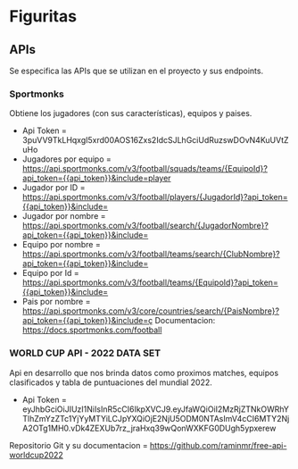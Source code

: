 # Figuritas
## APIs
Se especifica las APIs que se utilizan en el proyecto y sus endpoints.
### Sportmonks
Obtiene los jugadores (con sus características), equipos y paises. 
- Api Token = 3puVV9TkLHqxgI5xrd00AOS16Zxs2IdcSJLhGciUdRuzswDOvN4KuUVtZuHo
- Jugadores por equipo = https://api.sportmonks.com/v3/football/squads/teams/{EquipoId}?api_token={{api_token}}&include=player
- Jugador por ID = https://api.sportmonks.com/v3/football/players/{JugadorId}?api_token={{api_token}}&include=
- Jugador por nombre = https://api.sportmonks.com/v3/football/search/{JugadorNombre}?api_token={{api_token}}&include=
- Equipo por nombre = https://api.sportmonks.com/v3/football/teams/search/{ClubNombre}?api_token={{api_token}}&include=
- Equipo por Id = https://api.sportmonks.com/v3/football/teams/{EquipoId}?api_token={{api_token}}&include=
- Pais por nombre = https://api.sportmonks.com/v3/core/countries/search/{PaisNombre}?api_token={{api_token}}&include=ç
Documentacion: https://docs.sportmonks.com/football
### WORLD CUP API - 2022 DATA SET
Api en desarrollo que nos brinda datos como proximos matches, equipos clasificados y tabla de puntuaciones del mundial 2022.
- Api Token = eyJhbGciOiJIUzI1NiIsInR5cCI6IkpXVCJ9.eyJfaWQiOiI2MzRjZTNkOWRhYTlhZmYzZTc1YjYyMTYiLCJpYXQiOjE2NjU5ODM0NTAsImV4cCI6MTY2NjA2OTg1MH0.vDk4ZEXUb7rz_jraHxq39wQonWXKFG0DUgh5ypxerew 

Repositorio Git y su documentacion = https://github.com/raminmr/free-api-worldcup2022
